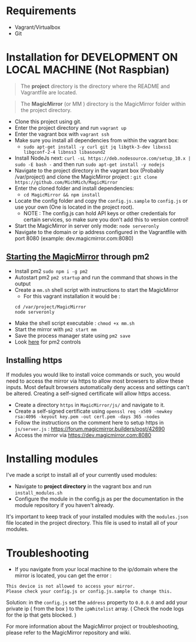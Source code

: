 # Requirements 
- Vagrant/Virtualbox
- Git

# Installation for DEVELOPMENT ON LOCAL MACHINE **(Not Raspbian)**

> The **project** directory is the directory where the README and Vagrantfile are located.

> The **MagicMirror** (or MM ) directory is the MagicMirror folder within the project directory.

- Clone this project using git.
- Enter the project directory and run `vagrant up`
- Enter the vagrant box with `vagrant ssh`
- Make sure you install all dependencies from within the vagrant box: 
  - `sudo apt-get install -y curl git jq libgtk-3-dev libxss1 libgconf-2-4 libnss3 libasound2`
- Install NodeJs next: `curl -sL https://deb.nodesource.com/setup_10.x | sudo -E bash -` and then run `sudo apt-get install -y nodejs`
- Navigate to the project directory in the vagrant box (Probably /var/project) and clone the MagicMirror project : `git clone https://github.com/MichMich/MagicMirror`
- Enter the cloned folder and install dependencies: 
  - `cd MagicMirror && npm install`
- Locate the config folder and copy the `config.js.sample` to `config.js` or use your own (One is located in the project root). 
  - NOTE : The config.js can hold API keys or other credentials for certain services, so make sure you don't add this to version control!
- Start the MagicMirror in server only mode: `node serveronly`
- Navigate to the domain or ip address configured in the Vagrantfile with port 8080 (example: dev.magicmirror.com:8080)

## [Starting the MagicMirror](https://github.com/MichMich/MagicMirror/wiki/auto-starting-magicmirror) through pm2
- Install pm2 `sudo npm i -g pm2`
- Autostart pm2 `pm2 startup` and run the command that shows in the output 
- Create a `mm.sh` shell script with instructions to start the MagicMirror
  - For this vagrant installation it would be : 
  ```
  cd /var/project/MagicMirror
  node serveronly
  ```
- Make the shell script executable : `chmod +x mm.sh`
- Start the mirror with `pm2 start mm`
- Save the process manager state using `pm2 save`
- Look [here](https://github.com/MichMich/MagicMirror/wiki/auto-starting-magicmirror#controlling-you-magicmirror-via-pm2) for pm2 controls

## Installing https 
If modules you would like to install voice commands or such, you would need to access the mirror via https to allow most browsers to allow these inputs. Most default browsers automatically deny access and settings can't be altered.
Creating a self-signed certificate will allow https access.
- Create a directory `https` in `MagicMirror/js/` and navigate to it.
- Create a self-signed certificate using `openssl req -x509 -newkey rsa:4096 -keyout key.pem -out cert.pem -days 365 -nodes`
- Follow the instructions on the comment here to setup https in `js/server.js` : https://forum.magicmirror.builders/post/42690
- Access the mirror via https://dev.magicmirror.com:8080

# Installing modules
I've made a script to install all of your currently used modules:

- Navigate to **project directory** in the vagrant box and run `install_modules.sh`
- Configure the module in the config.js as per the documentation in the module repository if you haven't already.

It's important to keep track of your installed modules with the `modules.json` file located in the project directory. This file is used to install all of your modules.

# Troubleshooting
- If you navigate from your local machine to the ip/domain where the mirror is located, you can get the error : 
```
This device is not allowed to access your mirror. 
Please check your config.js or config.js.sample to change this.
```
Solution: in the `config.js` set the `address` property to `0.0.0.0` and add your private ip ( from the box ) to the `ipWhitelist` array. ( Check the node logs for the ip that gets blocked. )

For more information about the MagicMirror project or troubleshooting, please refer to the MagicMirror repository and wiki.